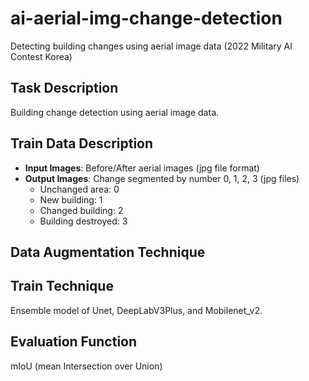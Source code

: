 # ai-aerial-img-change-detection
Detecting building changes using aerial image data (2022 Military AI Contest Korea)

## Task Description
Building change detection using aerial image data.

## Train Data Description
- **Input Images**: Before/After aerial images (jpg file format)
- **Output Images**: Change segmented by number 0, 1, 2, 3 (jpg files)
  - Unchanged area: 0
  - New building: 1
  - Changed building: 2
  - Building destroyed: 3

## Data Augmentation Technique

## Train Technique
Ensemble model of Unet, DeepLabV3Plus, and Mobilenet_v2.

## Evaluation Function
mIoU (mean Intersection over Union)
